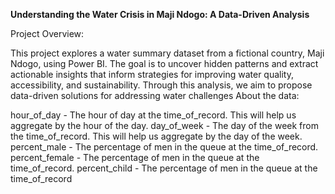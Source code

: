 **Understanding the Water Crisis in Maji Ndogo: A Data-Driven Analysis**

Project Overview:

This project explores a water summary dataset from a fictional country, Maji Ndogo, using Power BI. The goal is to uncover hidden patterns and extract actionable insights that inform strategies for improving water quality, accessibility, and sustainability. Through this analysis, we aim to propose data-driven solutions for addressing water challenges
About the data:

hour_of_day - The hour of day at the time_of_record. This will help us aggregate by the hour of the day.
day_of_week - The day of the week from the time_of_record. This will help us aggregate by the day of the week.
percent_male - The percentage of men in the queue at the time_of_record.
percent_female - The percentage of men in the queue at the time_of_record.
percent_child - The percentage of men in the queue at the time_of_record
